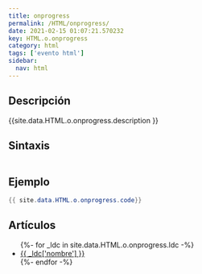 ```yaml
---
title: onprogress
permalink: /HTML/onprogress/
date: 2021-02-15 01:07:21.570232
key: HTML.o.onprogress
category: html
tags: ['evento html']
sidebar: 
  nav: html
---
```


## Descripción
{{site.data.HTML.o.onprogress.description }}

## Sintaxis
~~~html
~~~

## Ejemplo
~~~java
{{ site.data.HTML.o.onprogress.code}}
~~~

## Artículos
<ul>
{%- for _ldc in site.data.HTML.o.onprogress.ldc -%}
   <li>
       <a href="{{_ldc['url'] }}">{{ _ldc['nombre'] }}</a>
   </li>
{%- endfor -%}
</ul>
